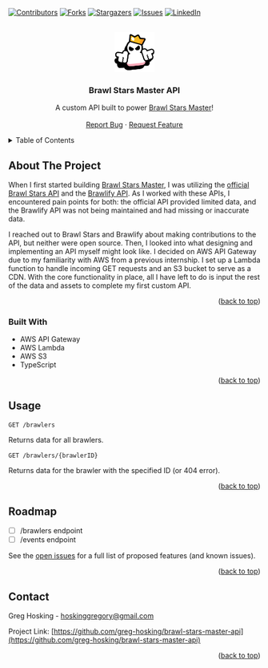 <a name="readme-top"></a>

[![Contributors][contributors-shield]][contributors-url]
[![Forks][forks-shield]][forks-url]
[![Stargazers][stars-shield]][stars-url]
[![Issues][issues-shield]][issues-url]
[![LinkedIn][linkedin-shield]][linkedin-url]

<!-- PROJECT LOGO -->
<br />
<div align="center">
  <a href="https://github.com/greg-hosking/brawl-stars-master-api">
    <img src="images/logo.webp" alt="Logo" width="80" height="80">
  </a>

  <h3 align="center">Brawl Stars Master API</h3>
  
  <p align="center">
    A custom API built to power <a href="https://github.com/greg-hosking/brawl-stars-master">Brawl Stars Master</a>!
    <br />
    <br />
    <a href="https://github.com/greg-hosking/brawl-stars-master-api/issues">Report Bug</a>
    ·
    <a href="https://github.com/greg-hosking/brawl-stars-master-api/issues">Request Feature</a>
  </p>
</div>



<!-- TABLE OF CONTENTS -->
<details>
  <summary>Table of Contents</summary>
  <ol>
    <li>
      <a href="#about-the-project">About The Project</a>
      <ul>
        <li><a href="#built-with">Built With</a></li>
      </ul>
    </li>
    <li>
      <a href="#getting-started">Getting Started</a>
      <ul>
        <li><a href="#prerequisites">Prerequisites</a></li>
        <li><a href="#installation">Installation</a></li>
      </ul>
    </li>
    <li><a href="#usage">Usage</a></li>
    <li><a href="#roadmap">Roadmap</a></li>
    <li><a href="#contributing">Contributing</a></li>
    <li><a href="#license">License</a></li>
    <li><a href="#contact">Contact</a></li>
    <li><a href="#acknowledgments">Acknowledgments</a></li>
  </ol>
</details>



<!-- ABOUT THE PROJECT -->
## About The Project

When I first started building <a href="https://github.com/greg-hosking/brawl-stars-master">Brawl Stars Master</a>, I was utilizing the <a href="https://developer.brawlstars.com/#/">official Brawl Stars API</a> and the <a href="https://brawlapi.com/#/">Brawlify API</a>. As I worked with these APIs, I encountered pain points for both: the official API provided limited data, and the Brawlify API was not being maintained and had missing or inaccurate data. 

I reached out to Brawl Stars and Brawlify about making contributions to the API, but neither were open source. Then, I looked into what designing and implementing an API myself might look like. I decided on AWS API Gateway due to my familiarity with AWS from a previous internship. I set up a Lambda function to handle incoming GET requests and an S3 bucket to serve as a CDN. With the core functionality in place, all I have left to do is input the rest of the data and assets to complete my first custom API. 



<p align="right">(<a href="#readme-top">back to top</a>)</p>

### Built With

* AWS API Gateway
* AWS Lambda
* AWS S3
* TypeScript

<p align="right">(<a href="#readme-top">back to top</a>)</p>



<!-- USAGE EXAMPLES -->
## Usage

```
GET /brawlers
```
Returns data for all brawlers.

```
GET /brawlers/{brawlerID}
```
Returns data for the brawler with the specified ID (or 404 error).

<p align="right">(<a href="#readme-top">back to top</a>)</p>



<!-- ROADMAP -->
## Roadmap

- [ ] /brawlers endpoint
- [ ] /events endpoint

See the [open issues](https://github.com/greg-hosking/brawl-stars-master-api/issues) for a full list of proposed features (and known issues).

<p align="right">(<a href="#readme-top">back to top</a>)</p>



<!-- CONTACT -->
## Contact

Greg Hosking - hoskinggregory@gmail.com

Project Link: [https://github.com/greg-hosking/brawl-stars-master-api](https://github.com/greg-hosking/brawl-stars-master-api)

<p align="right">(<a href="#readme-top">back to top</a>)</p>



<!-- MARKDOWN LINKS & IMAGES -->
<!-- https://www.markdownguide.org/basic-syntax/#reference-style-links -->
[contributors-shield]: https://img.shields.io/github/contributors/greg-hosking/brawl-stars-master-api.svg?style=for-the-badge
[contributors-url]: https://github.com/greg-hosking/brawl-stars-master-api/graphs/contributors
[forks-shield]: https://img.shields.io/github/forks/greg-hosking/brawl-stars-master-api.svg?style=for-the-badge
[forks-url]: https://github.com/greg-hosking/brawl-stars-master-api/network/members
[stars-shield]: https://img.shields.io/github/stars/greg-hosking/brawl-stars-master-api.svg?style=for-the-badge
[stars-url]: https://github.com/greg-hosking/brawl-stars-master-api/stargazers
[issues-shield]: https://img.shields.io/github/issues/greg-hosking/brawl-stars-master-api.svg?style=for-the-badge
[issues-url]: https://github.com/greg-hosking/brawl-stars-master-api/issues
[linkedin-shield]: https://img.shields.io/badge/-LinkedIn-black.svg?style=for-the-badge&logo=linkedin&colorB=555
[linkedin-url]: https://linkedin.com/in/greg-hosking
